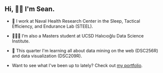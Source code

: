 ## Hi, 👋🏻 I'm Sean.

<!--
**deerings/deerings** is a ✨ _special_ ✨ repository because its `README.md` (this file) appears on your GitHub profile.
- 🌱 I’m currently learning Spark and NLP using Python.
- 👯 I’m looking to collaborate on ...
- 🤔 I’m looking for help with ...
- 💬 Ask me about ...
- 📫 How to reach me: 
- ⚡ Fun fact: ...
-->
- 🔭 I work at Naval Health Research Center in the Sleep, Tactical Efficiency, and Endurance Lab (STEEL).
- 🧑🏻‍🎓 I’m also a Masters student at UCSD Halıcıoğlu Data Science Institute.
- 🌱 This quarter I'm learning all about data mining on the web (DSC256R) and data visualization (DSC209R).

- Want to see what I've been up to lately? Check out [my portfolio](https://deerings.github.io/my-portfolio).







